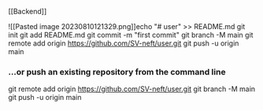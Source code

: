 [[Backend]]

![[Pasted image 20230810121329.png]]echo "# user" >> README.md
git init
git add README.md
git commit -m "first commit"
git branch -M main
git remote add origin https://github.com/SV-neft/user.git
git push -u origin main


### …or push an existing repository from the command line

git remote add origin https://github.com/SV-neft/user.git
git branch -M main
git push -u origin main